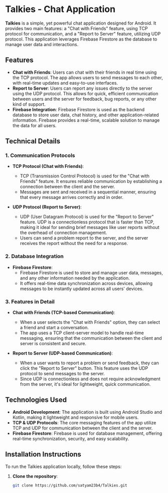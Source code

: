 # Talkies - Chat Application

**Talkies** is a simple, yet powerful chat application designed for Android. It provides two main features: a "Chat with Friends" feature, using TCP protocol for communication, and a "Report to Server" feature, utilizing UDP protocol. This application leverages Firebase Firestore as the database to manage user data and interactions.

## Features

- **Chat with Friends**: Users can chat with their friends in real time using the TCP protocol. The app allows users to send messages to each other, with real-time updates and easy-to-use interfaces.
- **Report to Server**: Users can report any issues directly to the server using the UDP protocol. This allows for quick, efficient communication between users and the server for feedback, bug reports, or any other kind of support.
- **Firebase Integration**: Firebase Firestore is used as the backend database to store user data, chat history, and other application-related information. Firebase provides a real-time, scalable solution to manage the data for all users.

## Technical Details

### 1. **Communication Protocols**
   
   - **TCP Protocol (Chat with Friends)**:
     - TCP (Transmission Control Protocol) is used for the "Chat with Friends" feature. It ensures reliable communication by establishing a connection between the client and the server.
     - Messages are sent and received in a sequential manner, ensuring that every message arrives correctly and in order.
   
   - **UDP Protocol (Report to Server)**:
     - UDP (User Datagram Protocol) is used for the "Report to Server" feature. UDP is a connectionless protocol that is faster than TCP, making it ideal for sending brief messages like user reports without the overhead of connection management.
     - Users can send a problem report to the server, and the server receives the report without the need for a response.

### 2. **Database Integration**
   - **Firebase Firestore**:
     - Firebase Firestore is used to store and manage user data, messages, and any other information needed by the application.
     - It offers real-time data synchronization across devices, allowing messages to be instantly updated across all users' devices.

### 3. **Features in Detail**
   
   - **Chat with Friends (TCP-based Communication)**:
     - When a user selects the "Chat with Friends" option, they can select a friend and start a conversation.
     - The app uses a TCP client-server model to handle real-time messaging, ensuring that the communication between the client and server is consistent and secure.

   - **Report to Server (UDP-based Communication)**:
     - When a user wants to report a problem or send feedback, they can click the "Report to Server" button. This feature uses the UDP protocol to send messages to the server.
     - Since UDP is connectionless and does not require acknowledgment from the server, it's ideal for lightweight, quick communication.

## Technologies Used

- **Android Development**: The application is built using Android Studio and Kotlin, making it lightweight and responsive for mobile users.
- **TCP & UDP Protocols**: The core messaging features of the app utilize TCP and UDP for communication between the client and the server.
- **Firebase Firestore**: Firebase is used for database management, offering real-time synchronization, security, and easy scalability.


## Installation Instructions

To run the Talkies application locally, follow these steps:

1. **Clone the repository**:
   ```bash
   git clone https://github.com/satyam23b4/Talkies.git
